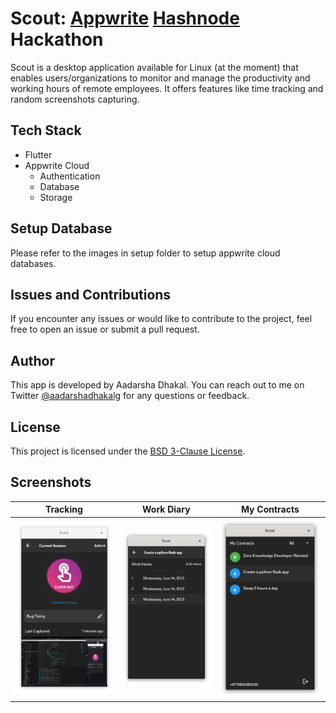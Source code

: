 # Scout: [Appwrite](https://appwrite.io) [Hashnode](https://hashnode.com) Hackathon

Scout is a desktop application available for Linux (at the moment) that enables users/organizations to monitor and manage the productivity and working hours of remote employees. It offers features like time tracking and random screenshots capturing.

## Tech Stack
- Flutter
- Appwrite Cloud
    - Authentication
    - Database
    - Storage

## Setup Database
Please refer to the images in setup folder to setup appwrite cloud databases.

## Issues and Contributions
If you encounter any issues or would like to contribute to the project, feel free to open an issue or submit a pull request. 

## Author
This app is developed by Aadarsha Dhakal. You can reach out to me on Twitter [@aadarshadhakalg](https://twitter.com/aadarshadhakalg) for any questions or feedback.

## License
This project is licensed under the [BSD 3-Clause License](https://github.com/aadarshadhakalg/scout/blob/main/LICENSE).

## Screenshots

<!-- First row -->
| Tracking | Work Diary | My Contracts |
| ------- | ------- | ------- |
| ![Tracking Time](https://github.com/aadarshadhakalg/scout/blob/main/screenshots/Screenshot%20from%202023-06-14%2022-52-07.png) | ![Work Diary](https://github.com/aadarshadhakalg/scout/blob/main/screenshots/Screenshot%20from%202023-06-14%2022-52-15.png) | ![My Contracts](https://github.com/aadarshadhakalg/scout/blob/main/screenshots/Screenshot%20from%202023-06-14%2022-53-06.png) |

